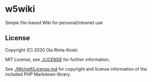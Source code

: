 # w5wiki

Simple file-based Wiki for personal/intranet use

## License

Copyright (C) 2020 Ola Rinta-Koski

MIT License, see [./LICENSE](./LICENSE) for further information.

See [./Michelf/License.md](./Michelf/License.md) for copyright and
license information of the included PHP Markdown library.
